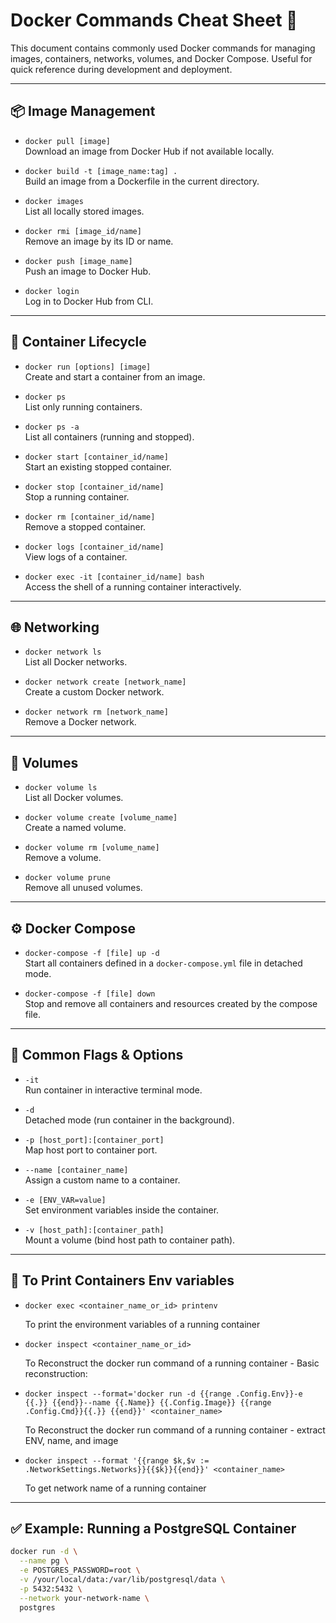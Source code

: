 # Docker Commands Cheat Sheet 🐳

This document contains commonly used Docker commands for managing images, containers, networks, volumes, and Docker Compose. Useful for quick reference during development and deployment.

---

## 📦 Image Management

- `docker pull [image]`  
  Download an image from Docker Hub if not available locally.

- `docker build -t [image_name:tag] .`  
  Build an image from a Dockerfile in the current directory.

- `docker images`  
  List all locally stored images.

- `docker rmi [image_id/name]`  
  Remove an image by its ID or name.

- `docker push [image_name]`  
  Push an image to Docker Hub.

- `docker login`  
  Log in to Docker Hub from CLI.

---

## 🐳 Container Lifecycle

- `docker run [options] [image]`  
  Create and start a container from an image.

- `docker ps`  
  List only running containers.

- `docker ps -a`  
  List all containers (running and stopped).

- `docker start [container_id/name]`  
  Start an existing stopped container.

- `docker stop [container_id/name]`  
  Stop a running container.

- `docker rm [container_id/name]`  
  Remove a stopped container.

- `docker logs [container_id/name]`  
  View logs of a container.

- `docker exec -it [container_id/name] bash`  
  Access the shell of a running container interactively.

---

## 🌐 Networking

- `docker network ls`  
  List all Docker networks.

- `docker network create [network_name]`  
  Create a custom Docker network.

- `docker network rm [network_name]`  
  Remove a Docker network.

---

## 💾 Volumes

- `docker volume ls`  
  List all Docker volumes.

- `docker volume create [volume_name]`  
  Create a named volume.

- `docker volume rm [volume_name]`  
  Remove a volume.

- `docker volume prune`  
  Remove all unused volumes.

---

## ⚙️ Docker Compose

- `docker-compose -f [file] up -d`  
  Start all containers defined in a `docker-compose.yml` file in detached mode.

- `docker-compose -f [file] down`  
  Stop and remove all containers and resources created by the compose file.

---

## 🧩 Common Flags & Options

- `-it`  
  Run container in interactive terminal mode.

- `-d`  
  Detached mode (run container in the background).

- `-p [host_port]:[container_port]`  
  Map host port to container port.

- `--name [container_name]`  
  Assign a custom name to a container.

- `-e [ENV_VAR=value]`  
  Set environment variables inside the container.

- `-v [host_path]:[container_path]`  
  Mount a volume (bind host path to container path).

---

## 🧩 To Print Containers Env variables

- `docker exec <container_name_or_id> printenv` 

   To print the environment variables of a running container


- `docker inspect <container_name_or_id>`

  To Reconstruct the docker run command of a running container - Basic reconstruction:


- `docker inspect --format='docker run -d {{range .Config.Env}}-e {{.}} {{end}}--name {{.Name}} {{.Config.Image}} {{range .Config.Cmd}}{{.}} {{end}}' <container_name>`

  To Reconstruct the docker run command of a running container - extract ENV, name, and image


- `docker inspect --format '{{range $k,$v := .NetworkSettings.Networks}}{{$k}}{{end}}' <container_name>`

  To get network name of a running container

---

## ✅ Example: Running a PostgreSQL Container

```bash
docker run -d \
  --name pg \
  -e POSTGRES_PASSWORD=root \
  -v /your/local/data:/var/lib/postgresql/data \
  -p 5432:5432 \
  --network your-network-name \
  postgres
